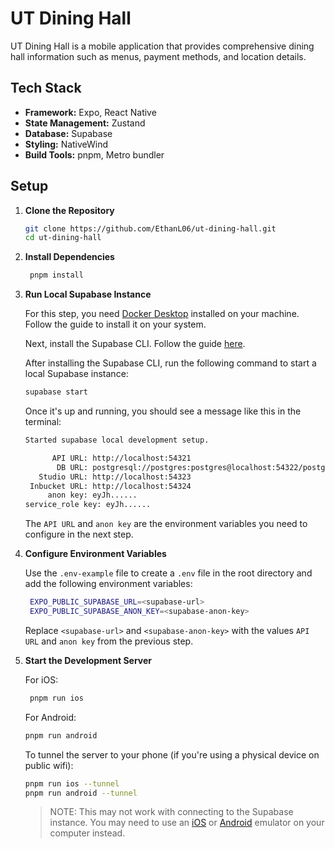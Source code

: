 # UT Dining Hall

UT Dining Hall is a mobile application that provides comprehensive dining hall information such as menus, payment methods, and location details.

## Tech Stack

- **Framework:** Expo, React Native
- **State Management:** Zustand
- **Database:** Supabase
- **Styling:** NativeWind
- **Build Tools:** pnpm, Metro bundler

## Setup

1. **Clone the Repository**

   ```sh
   git clone https://github.com/EthanL06/ut-dining-hall.git
   cd ut-dining-hall
   ```

2. **Install Dependencies**

   ```sh
    pnpm install
   ```

3. **Run Local Supabase Instance**

   For this step, you need [Docker Desktop](https://docs.docker.com/desktop/) installed on your machine. Follow the guide to install it on your system.

   Next, install the Supabase CLI. Follow the guide [here](https://supabase.com/docs/guides/local-development/cli/getting-started?queryGroups=platform&platform=macos#installing-the-supabase-cli).

   After installing the Supabase CLI, run the following command to start a local Supabase instance:

   ```sh
   supabase start
   ```

   Once it's up and running, you should see a message like this in the terminal:

   ```sh
   Started supabase local development setup.

         API URL: http://localhost:54321
          DB URL: postgresql://postgres:postgres@localhost:54322/postgres
      Studio URL: http://localhost:54323
    Inbucket URL: http://localhost:54324
        anon key: eyJh......
   service_role key: eyJh......
   ```

   The `API URL` and `anon key` are the environment variables you need to configure in the next step.

4. **Configure Environment Variables**

   Use the `.env-example` file to create a `.env` file in the root directory and add the following environment variables:

   ```sh
    EXPO_PUBLIC_SUPABASE_URL=<supabase-url>
    EXPO_PUBLIC_SUPABASE_ANON_KEY=<supabase-anon-key>
   ```

   Replace `<supabase-url>` and `<supabase-anon-key>` with the values `API URL` and `anon key` from the previous step.

5. **Start the Development Server**

   For iOS:

   ```sh
    pnpm run ios
   ```

   For Android:

   ```sh
   pnpm run android
   ```

   To tunnel the server to your phone (if you're using a physical device on public wifi):

   ```sh
   pnpm run ios --tunnel
   pnpm run android --tunnel
   ```

   > NOTE: This may not work with connecting to the Supabase instance. You may need to use an [iOS](https://docs.expo.dev/workflow/ios-simulator/) or [Android](https://docs.expo.dev/workflow/android-studio-emulator/) emulator on your computer instead.
